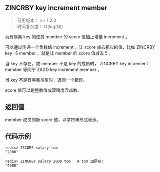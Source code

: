 ## ZINCRBY key increment member
>可用版本： >= 1.2.0 <br/>
>时间复杂度： O(log(N))

为有序集 key 的成员 member 的 score 值加上增量 increment 。

可以通过传递一个负数值 increment ，让 score 减去相应的值，比如 ZINCRBY key -5 member ，就是让 member 的 score 值减去 5 。

当 key 不存在，或 member 不是 key 的成员时， ZINCRBY key increment member 等同于 ZADD key increment member 。

当 key 不是有序集类型时，返回一个错误。

score 值可以是整数值或双精度浮点数。


## 返回值

member 成员的新 score 值，以字符串形式表示。

## 代码示例

```shell script
redis> ZSCORE salary tom
"2000"

redis> ZINCRBY salary 2000 tom   # tom 加薪啦！
"4000"
```
   